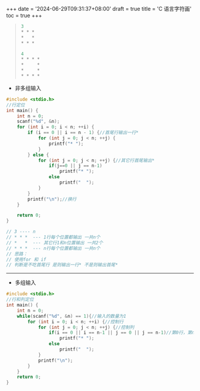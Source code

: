 +++
date = '2024-06-29T09:31:37+08:00'
draft = true
title = 'C 语言字符画'
toc = true
+++

> ```c
> 3
> * * *
> *   *
> * * *
>
> 4
> * * * *
> *     *
> *     *
> * * * *
> ```



- 非多组输入

```c
#include <stdio.h>
//行定位
int main() {
    int n = 0;
    scanf("%d", &n);
    for (int i = 0; i < n; ++i) {
        if (i == 0 || i == n - 1) {//首尾行输出一行*
            for (int j = 0; j < n; ++j) {
                printf("* ");
            }
        } else {
            for (int j = 0; j < n; ++j) {//其它行首尾输出*
                if(j==0 || j == n-1)
                    printf("* ");
                else
                    printf("  ");
            }
        }
        printf("\n");//换行
    }

    return 0;
}

// 3 ---- n
// * * *  --- 1行每个位置都输出 一共n个
// *   *  --- 其它行1和n位置输出 一共2个
// * * *  --- n行每个位置都输出 一共n个
// 思路：
// 使用for 和 if
// 判断是不吃首尾行 是则输出一行* 不是则输出首尾*


```
----------

- 多组输入

```c
#include <stdio.h>
//行和列定位
int main() {
    int n = 0;
    while(scanf("%d", &n) == 1){//输入的数量为1
        for (int i = 0; i < n; ++i) {//控制行
            for (int j = 0; j < n; ++j) {//控制列
                if(i == 0 || i == n-1 || j == 0 || j == n-1)//第0行，第n-1行，第0列，第n-1列输出 *_,其它位置输出 __
                    printf("* ");
                else
                    printf("  ");
            }
            printf("\n");
        }
    }
    return 0;
}

```
